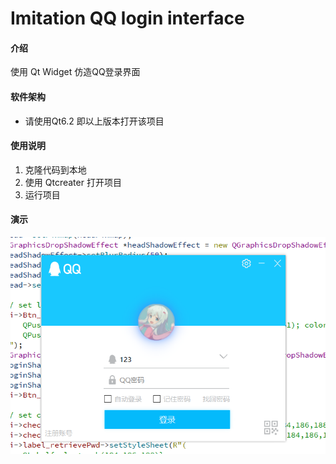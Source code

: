 # Imitation QQ login interface

#### 介绍
使用 Qt Widget 仿造QQ登录界面

#### 软件架构
- 请使用Qt6.2 即以上版本打开该项目


#### 使用说明

1.  克隆代码到本地
2.  使用 Qtcreater 打开项目
3.  运行项目

#### 演示
![演示图片](show.png)
